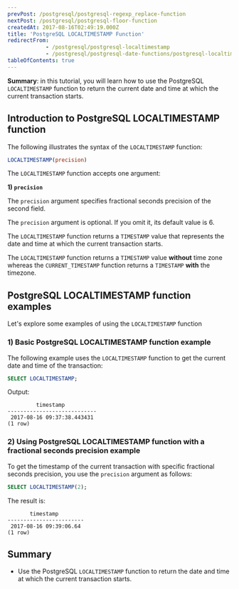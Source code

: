 ```yaml
---
prevPost: /postgresql/postgresql-regexp_replace-function
nextPost: /postgresql/postgresql-floor-function
createdAt: 2017-08-16T02:49:19.000Z
title: 'PostgreSQL LOCALTIMESTAMP Function'
redirectFrom:
            - /postgresql/postgresql-localtimestamp 
            - /postgresql/postgresql-date-functions/postgresql-localtimestamp
tableOfContents: true
---
```



**Summary**: in this tutorial, you will learn how to use the PostgreSQL `LOCALTIMESTAMP` function to return the current date and time at which the current transaction starts.

## Introduction to PostgreSQL LOCALTIMESTAMP function

The following illustrates the syntax of the `LOCALTIMESTAMP` function:

```sql
LOCALTIMESTAMP(precision)
```

The `LOCALTIMESTAMP` function accepts one argument:

**1) `precision`**

The `precision` argument specifies fractional seconds precision of the second field.

The `precision` argument is optional. If you omit it, its default value is 6.

The `LOCALTIMESTAMP` function returns a `TIMESTAMP` value that represents the date and time at which the current transaction starts.

The `LOCALTIMESTAMP` function returns a `TIMESTAMP` value **without** time zone whereas the `CURRENT_TIMESTAMP` function returns a `TIMESTAMP` **with** the timezone.

## PostgreSQL LOCALTIMESTAMP function examples

Let's explore some examples of using the `LOCALTIMESTAMP` function

### 1) Basic PostgreSQL LOCALTIMESTAMP function example

The following example uses the `LOCALTIMESTAMP` function to get the current date and time of the transaction:

```sql
SELECT LOCALTIMESTAMP;
```

Output:

```
         timestamp
----------------------------
 2017-08-16 09:37:38.443431
(1 row)
```

### 2) Using PostgreSQL LOCALTIMESTAMP function with a fractional seconds precision example

To get the timestamp of the current transaction with specific fractional seconds precision, you use the `precision` argument as follows:

```sql
SELECT LOCALTIMESTAMP(2);
```

The result is:

```
       timestamp
------------------------
 2017-08-16 09:39:06.64
(1 row)
```

## Summary

- Use the PostgreSQL `LOCALTIMESTAMP` function to return the date and time at which the current transaction starts.
